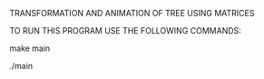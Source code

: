 TRANSFORMATION AND ANIMATION OF TREE USING MATRICES

TO RUN THIS PROGRAM USE THE FOLLOWING COMMANDS:

make main

./main
